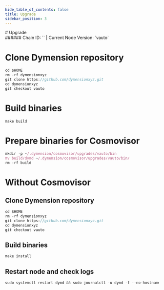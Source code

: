 ```yaml
---
hide_table_of_contents: false
title: Upgrade
sidebar_position: 3
---
```


<div class="h1-with-icon icon-dymension">
# Upgrade
</div>
###### Chain ID: `` | Current Node Version: `vauto`


# Clone Dymension repository
```js
cd $HOME
rm -rf dymensionxyz
git clone https://github.com/dymensionxyz.git
cd dymensionxyz
git checkout vauto
 ```

# Build binaries
```js
make build
 ```

# Prepare binaries for Cosmovisor
```js
mkdir -p ~/.dymension/cosmovisor/upgrades/vauto/bin
mv build/dymd ~/.dymension/cosmovisor/upgrades/vauto/bin/
rm -rf build
```

# Without Cosmovisor
## Clone Dymension repository
```js
cd $HOME
rm -rf dymensionxyz
git clone https://github.com/dymensionxyz.git
cd dymensionxyz
git checkout vauto
 ```

## Build binaries
```js
make install
 ```

## Restart node and check logs
```js
sudo systemctl restart dymd && sudo journalctl -u dymd -f --no-hostname -o cat
```